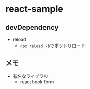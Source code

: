 # react-sample

## devDependency

- reload
  - `npx reload -b`でホットリロード

## メモ

- 有名なライブラリ
  - react hook form
